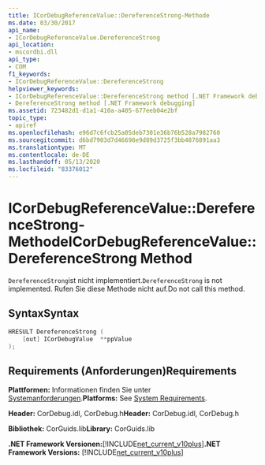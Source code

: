 ```yaml
---
title: ICorDebugReferenceValue::DereferenceStrong-Methode
ms.date: 03/30/2017
api_name:
- ICorDebugReferenceValue.DereferenceStrong
api_location:
- mscordbi.dll
api_type:
- COM
f1_keywords:
- ICorDebugReferenceValue::DereferenceStrong
helpviewer_keywords:
- ICorDebugReferenceValue::DereferenceStrong method [.NET Framework debugging]
- DereferenceStrong method [.NET Framework debugging]
ms.assetid: 723482d1-d1a1-410a-a405-677eeb04e2bf
topic_type:
- apiref
ms.openlocfilehash: e96d7c6fcb25a05deb7301e36b76b528a7982760
ms.sourcegitcommit: d6bd7903d7d46698e9d89d3725f3bb4876891aa3
ms.translationtype: MT
ms.contentlocale: de-DE
ms.lasthandoff: 05/13/2020
ms.locfileid: "83376012"
---
```

# <a name="icordebugreferencevaluedereferencestrong-method"></a><span data-ttu-id="647aa-102">ICorDebugReferenceValue::DereferenceStrong-Methode</span><span class="sxs-lookup"><span data-stu-id="647aa-102">ICorDebugReferenceValue::DereferenceStrong Method</span></span>
<span data-ttu-id="647aa-103">`DereferenceStrong`ist nicht implementiert.</span><span class="sxs-lookup"><span data-stu-id="647aa-103">`DereferenceStrong` is not implemented.</span></span> <span data-ttu-id="647aa-104">Rufen Sie diese Methode nicht auf.</span><span class="sxs-lookup"><span data-stu-id="647aa-104">Do not call this method.</span></span>  
  
## <a name="syntax"></a><span data-ttu-id="647aa-105">Syntax</span><span class="sxs-lookup"><span data-stu-id="647aa-105">Syntax</span></span>  
  
```cpp  
HRESULT DereferenceStrong (  
    [out] ICorDebugValue  **ppValue  
);  
```  
  
## <a name="requirements"></a><span data-ttu-id="647aa-106">Requirements (Anforderungen)</span><span class="sxs-lookup"><span data-stu-id="647aa-106">Requirements</span></span>  
 <span data-ttu-id="647aa-107">**Plattformen:** Informationen finden Sie unter [Systemanforderungen](../../get-started/system-requirements.md).</span><span class="sxs-lookup"><span data-stu-id="647aa-107">**Platforms:** See [System Requirements](../../get-started/system-requirements.md).</span></span>  
  
 <span data-ttu-id="647aa-108">**Header:** CorDebug.idl, CorDebug.h</span><span class="sxs-lookup"><span data-stu-id="647aa-108">**Header:** CorDebug.idl, CorDebug.h</span></span>  
  
 <span data-ttu-id="647aa-109">**Bibliothek:** CorGuids.lib</span><span class="sxs-lookup"><span data-stu-id="647aa-109">**Library:** CorGuids.lib</span></span>  
  
 <span data-ttu-id="647aa-110">**.NET Framework Versionen:**[!INCLUDE[net_current_v10plus](../../../../includes/net-current-v10plus-md.md)]</span><span class="sxs-lookup"><span data-stu-id="647aa-110">**.NET Framework Versions:** [!INCLUDE[net_current_v10plus](../../../../includes/net-current-v10plus-md.md)]</span></span>
